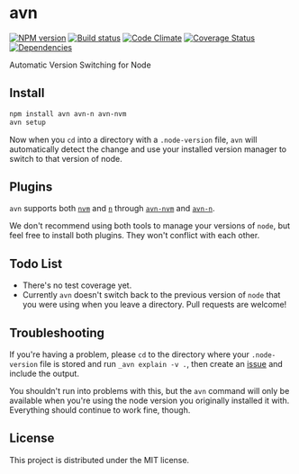 # avn

[![NPM version][npm-image]][npm-url] [![Build status][travis-image]][travis-url] [![Code Climate][codeclimate-image]][codeclimate-url] [![Coverage Status][coverage-image]][coverage-url] [![Dependencies][david-image]][david-url]

Automatic Version Switching for Node

## Install

``` bash
npm install avn avn-n avn-nvm
avn setup
```

Now when you `cd` into a directory with a `.node-version` file, `avn` will
automatically detect the change and use your installed version manager to
switch to that version of node.


## Plugins

`avn` supports both [`nvm`][nvm] and [`n`][n] through [`avn-nvm`][avn-nvm] and
[`avn-n`][avn-n].

We don't recommend using both tools to manage your versions of `node`, but feel
free to install both plugins. They won't conflict with each other.


## Todo List

 * There's no test coverage yet.
 * Currently `avn` doesn't switch back to the previous version of `node` that
   you were using when you leave a directory. Pull requests are welcome!


## Troubleshooting

If you're having a problem, please `cd` to the directory where your
`.node-version` file is stored and run `_avn explain -v .`, then create an
[issue][issues] and include the output.

You shouldn't run into problems with this, but the `avn` command will only be
available when you're using the node version you originally installed it with.
Everything should continue to work fine, though.


## License

This project is distributed under the MIT license.


[travis-url]: http://travis-ci.org/wbyoung/avn
[travis-image]: https://secure.travis-ci.org/wbyoung/avn.png?branch=master
[npm-url]: https://npmjs.org/package/avn
[npm-image]: https://badge.fury.io/js/avn.png
[codeclimate-image]: https://codeclimate.com/github/wbyoung/avn.png
[codeclimate-url]: https://codeclimate.com/github/wbyoung/avn
[coverage-image]: https://coveralls.io/repos/wbyoung/avn/badge.png
[coverage-url]: https://coveralls.io/r/wbyoung/avn
[david-image]: https://david-dm.org/wbyoung/avn.png?theme=shields.io
[david-url]: https://david-dm.org/wbyoung/avn

[issues]: https://github.com/wbyoung/avn/issues
[n]: https://github.com/visionmedia/n
[nvm]: https://github.com/creationix/nvm
[avn-nvm]: https://github.com/wbyoung/avn-nvm
[avn-n]: https://github.com/wbyoung/avn-n
